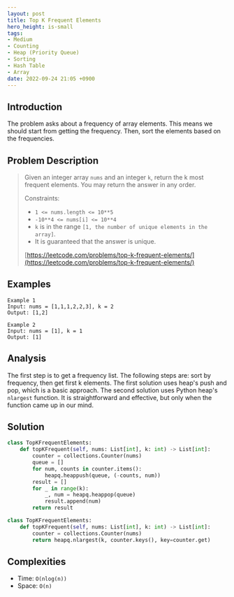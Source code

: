 ```yaml
---
layout: post
title: Top K Frequent Elements
hero_height: is-small
tags:
- Medium
- Counting
- Heap (Priority Queue)
- Sorting
- Hash Table
- Array
date: 2022-09-24 21:05 +0900
---
```

## Introduction
The problem asks about a frequency of array elements.
This means we should start from getting the frequency.
Then, sort the elements based on the frequencies.

## Problem Description
> Given an integer array `nums` and an integer `k`, return the k most frequent elements.
> You may return the answer in any order.
>
> Constraints:
> - `1 <= nums.length <= 10**5`
> - `-10**4 <= nums[i] <= 10**4`
> - `k` is in the range `[1, the number of unique elements in the array]`.
> - It is guaranteed that the answer is unique.
>
> [https://leetcode.com/problems/top-k-frequent-elements/](https://leetcode.com/problems/top-k-frequent-elements/)

## Examples
```
Example 1
Input: nums = [1,1,1,2,2,3], k = 2
Output: [1,2]
```

```
Example 2
Input: nums = [1], k = 1
Output: [1]
```

## Analysis
The first step is to get a frequency list.
The following steps are: sort by frequency, then get first k elements.
The first solution uses heap's push and pop, which is a basic approach.
The second solution uses Python heap's `nlargest` function.
It is straightforward and effective, but only when the function came up in our mind.

## Solution
```python
class TopKFrequentElements:
    def topKFrequent(self, nums: List[int], k: int) -> List[int]:
        counter = collections.Counter(nums)
        queue = []
        for num, counts in counter.items():
            heapq.heappush(queue, (-counts, num))
        result = []
        for _ in range(k):
            _, num = heapq.heappop(queue)
            result.append(num)
        return result
```

```python
class TopKFrequentElements:
    def topKFrequent(self, nums: List[int], k: int) -> List[int]:
        counter = collections.Counter(nums)
        return heapq.nlargest(k, counter.keys(), key=counter.get)
```

## Complexities
- Time: `O(nlog(n))`
- Space: `O(n)`
